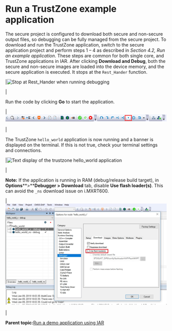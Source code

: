 # Run a TrustZone example application

The secure project is configured to download both secure and non-secure output files, so debugging can be fully managed from the secure project. To download and run the TrustZone application, switch to the secure application project and perform steps 1 – 4 as described in *Section 4.2, Run an example application*. These steps are common for both single core, and TrustZone applications in IAR. After clicking **Download and Debug**, both the secure and non-secure images are loaded into the device memory, and the secure application is executed. It stops at the `Rest_Hander` function.

|![](../images/stop_at_rest_hander_when_running_debugging_lpc55xx.png "Stop at Rest_Hander when running
									debugging")

|

Run the code by clicking **Go** to start the application.

|![](../images/go_button_lpc55xx.png "Go button")

|

The TrustZone `hello_world` application is now running and a banner is displayed on the terminal. If this is not true, check your terminal settings and connections.

|![](../images/text_display_trustzone_hello_world_application.png "Text display of the trustzone hello_world
									application")

|

**Note:** If the application is running in RAM \(debug/release build target\), in **Options****\>****Debugger \> Download** tab, disable **Use flash loader\(s\)**. This can avoid the `_ns` download issue on i.MXRT600.

|![](../images/disable_use_flash_loaders_imxrt600.jpg "Disabling Use flash loader(s)")

|

**Parent topic:**[Run a demo application using IAR](../topics/run_a_demo_application_using_iar.md)

